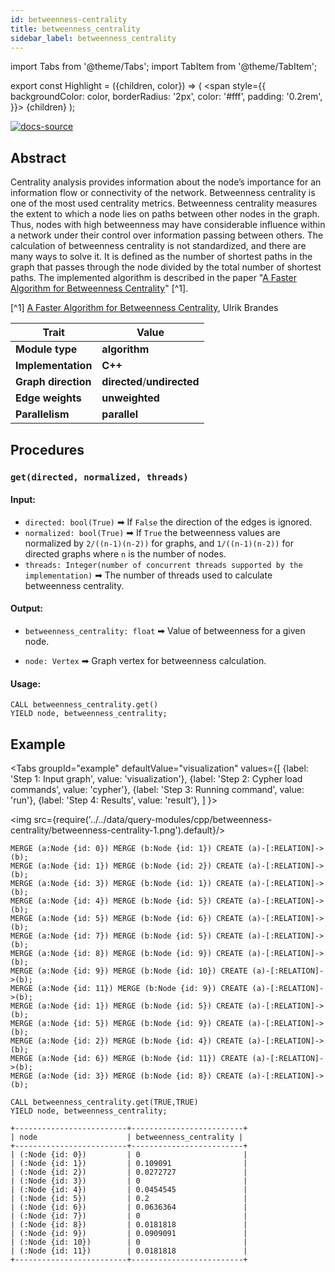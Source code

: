 ```yaml
---
id: betweenness-centrality
title: betweenness_centrality
sidebar_label: betweenness_centrality
---
```


import Tabs from '@theme/Tabs';
import TabItem from '@theme/TabItem';

export const Highlight = ({children, color}) => (
<span
style={{
      backgroundColor: color,
      borderRadius: '2px',
      color: '#fff',
      padding: '0.2rem',
    }}>
{children}
</span>
);

[![docs-source](https://img.shields.io/badge/source-betweenness_centrality-FB6E00?logo=github&style=for-the-badge)](https://github.com/memgraph/mage/blob/main/cpp/betweenness_centrality_module/betweenness_centrality_module.cpp)

## Abstract

Centrality analysis provides information about the node’s importance for an
information flow or connectivity of the network. Betweenness centrality is one
of the most used centrality metrics. Betweenness centrality measures the extent
to which a node lies on paths between other nodes in the graph. Thus, nodes with
high betweenness may have considerable influence within a network under their
control over information passing between others. The calculation of betweenness
centrality is not standardized, and there are many ways to solve it. It is
defined as the number of shortest paths in the graph that passes through the
node divided by the total number of shortest paths. The implemented algorithm is
described in the paper "[A Faster Algorithm for Betweenness
Centrality](http://www.uvm.edu/pdodds/research/papers/others/2001/brandes2001a.pdf)"
[^1].

[^1] [A Faster Algorithm for Betweenness
Centrality](http://www.uvm.edu/pdodds/research/papers/others/2001/brandes2001a.pdf),
Ulrik Brandes

| Trait               | Value                                                                                                     |
| ------------------- | --------------------------------------------------------------------------------------------------------- |
| **Module type**     | <Highlight color="#FB6E00">**algorithm**</Highlight>                                                      |
| **Implementation**  | <Highlight color="#FB6E00">**C++**</Highlight>                                                            |
| **Graph direction** | <Highlight color="#FB6E00">**directed**</Highlight>/<Highlight color="#FB6E00">**undirected**</Highlight> |
| **Edge weights**    | <Highlight color="#FB6E00">**unweighted**</Highlight>                                                     |
| **Parallelism**     | <Highlight color="#FB6E00">**parallel**</Highlight>                                                       |

## Procedures

### `get(directed, normalized, threads)`

#### Input:

- `directed: bool(True)` ➡ If `False` the direction of the edges is ignored.
- `normalized: bool(True)` ➡ If `True` the betweenness values are normalized by
  `2/((n-1)(n-2))` for graphs, and `1/((n-1)(n-2))` for directed graphs where
  `n` is the number of nodes.
- `threads: Integer(number of concurrent threads supported by the
  implementation)` ➡ The number of threads used to calculate betweenness
  centrality.

#### Output:

- `betweenness_centrality: float` ➡ Value of betweenness for a given node.

- `node: Vertex` ➡ Graph vertex for betweenness calculation.

#### Usage:

```cypher
CALL betweenness_centrality.get()
YIELD node, betweenness_centrality;
```

## Example

<Tabs
groupId="example"
defaultValue="visualization"
values={[
{label: 'Step 1: Input graph', value: 'visualization'},
{label: 'Step 2: Cypher load commands', value: 'cypher'},
{label: 'Step 3: Running command', value: 'run'},
{label: 'Step 4: Results', value: 'result'},
]
}>
<TabItem value="visualization">

<img src={require('../../data/query-modules/cpp/betweenness-centrality/betweenness-centrality-1.png').default}/>

  </TabItem>

  <TabItem value="cypher">

```cypher
MERGE (a:Node {id: 0}) MERGE (b:Node {id: 1}) CREATE (a)-[:RELATION]->(b);
MERGE (a:Node {id: 1}) MERGE (b:Node {id: 2}) CREATE (a)-[:RELATION]->(b);
MERGE (a:Node {id: 3}) MERGE (b:Node {id: 1}) CREATE (a)-[:RELATION]->(b);
MERGE (a:Node {id: 4}) MERGE (b:Node {id: 5}) CREATE (a)-[:RELATION]->(b);
MERGE (a:Node {id: 5}) MERGE (b:Node {id: 6}) CREATE (a)-[:RELATION]->(b);
MERGE (a:Node {id: 7}) MERGE (b:Node {id: 5}) CREATE (a)-[:RELATION]->(b);
MERGE (a:Node {id: 8}) MERGE (b:Node {id: 9}) CREATE (a)-[:RELATION]->(b);
MERGE (a:Node {id: 9}) MERGE (b:Node {id: 10}) CREATE (a)-[:RELATION]->(b);
MERGE (a:Node {id: 11}) MERGE (b:Node {id: 9}) CREATE (a)-[:RELATION]->(b);
MERGE (a:Node {id: 1}) MERGE (b:Node {id: 5}) CREATE (a)-[:RELATION]->(b);
MERGE (a:Node {id: 5}) MERGE (b:Node {id: 9}) CREATE (a)-[:RELATION]->(b);
MERGE (a:Node {id: 2}) MERGE (b:Node {id: 4}) CREATE (a)-[:RELATION]->(b);
MERGE (a:Node {id: 6}) MERGE (b:Node {id: 11}) CREATE (a)-[:RELATION]->(b);
MERGE (a:Node {id: 3}) MERGE (b:Node {id: 8}) CREATE (a)-[:RELATION]->(b);
```

  </TabItem>

  <TabItem value="run">

```cypher
CALL betweenness_centrality.get(TRUE,TRUE)
YIELD node, betweenness_centrality;
```

  </TabItem>

  <TabItem value="result">

```plaintext
+-------------------------+-------------------------+
| node                    | betweenness_centrality |
+-------------------------+-------------------------+
| (:Node {id: 0})         | 0                       |
| (:Node {id: 1})         | 0.109091                |
| (:Node {id: 2})         | 0.0272727               |
| (:Node {id: 3})         | 0                       |
| (:Node {id: 4})         | 0.0454545               |
| (:Node {id: 5})         | 0.2                     |
| (:Node {id: 6})         | 0.0636364               |
| (:Node {id: 7})         | 0                       |
| (:Node {id: 8})         | 0.0181818               |
| (:Node {id: 9})         | 0.0909091               |
| (:Node {id: 10})        | 0                       |
| (:Node {id: 11})        | 0.0181818               |
+-------------------------+-------------------------+
```

  </TabItem>

</Tabs>
